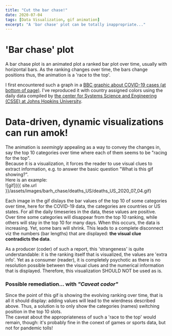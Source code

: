 ```yaml
---
title: "Cut the bar chase!"
date: 2020-07-04
tags: [Data Visualization, gif animation]
excerpt: "A 'bar chase' plot can be totally inappropriate..."
---
```


# 'Bar chase' plot
A bar chase plot is an animated plot a ranked bar plot over time, usually with horizontal bars.
As the ranking changes over time, the bars change positions thus, the animation is a 'race to the top'.

I first encountered such a graph in a [BBC graphic about COVID-19 cases (at bottom of page)](https://www.bbc.com/news/world-51235105). I've reproduced it with country assigned colors using the daily data compiled by [the center for Systems Science and Engineering (CSSE) at Johns Hopkins University](https://github.com/CSSEGISandData/COVID-19/tree/master/csse_covid_19_data).

# Data-driven, dynamic visualizations can run amok!
The animation is _seemingly_ appealing as a way to convey the changes in, say the top 10 categories over time where each of them seems to be "racing for the top".  
Because it is a visualization, it forces the reader to use visual clues to extract information, e.g. to answer the basic question "What is this gif showing?".  
Here is an example:  
![gif]({{ site.url }}/assets/images/barh_chase/deaths_US/deaths_US_2020_07_04.gif)

Each image in the gif dislays the bar values of the top 10 of some categories over time, here for the COVID-19 data, the categories are countries or US states. For all the daily timeseries in the data, these values are positive. Over time some categories will disappear from the top 10 ranking, while others will stay in the top 10 for many days. When this occurs, the data is increasing. Yet, some bars will shrink. This leads to a complete disconnect viz the numbers (bar lengths) that are displayed: **the visual clue contradicts the data**.   

As a producer (coder) of such a report, this 'strangeness' is quite understandable: it is the ranking itself that is visualized, the values are 'extra info'. Yet as a consumer (reader), it is completely psychotic as there is no resolution possible between the visual clues and the numerical information that is displayed. Therefore, this visualization SHOULD NOT be used as is.  

### Possible remediation... with _"Caveat codor"_
Since the point of this gif is showing the evolving ranking over time, that is all it should display: adding values will lead to the wierdness described above. Thus, a solution is to only show the categories (names) switching position in the top 10 slots.  
The caveat about the appropriateness of such a 'race to the top' would remain, though: it's probably fine in the conext of games or sports data, but not for pandemic tolls!
